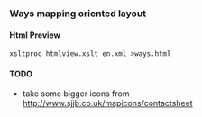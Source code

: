 ### Ways mapping oriented layout

#### Html Preview
`
xsltproc htmlview.xslt en.xml >ways.html
`


#### TODO
* take some bigger icons from http://www.sjjb.co.uk/mapicons/contactsheet

